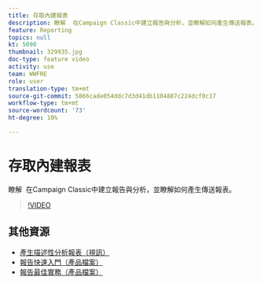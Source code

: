 ```yaml
---
title: 存取內建報表
description: 瞭解  在Campaign Classic中建立報告與分析，並瞭解如何產生傳送報表。
feature: Reporting
topics: null
kt: 5090
thumbnail: 329935.jpg
doc-type: feature video
activity: use
team: WWFRE
role: user
translation-type: tm+mt
source-git-commit: 5866cade054ddc7d3d41db1104887c224dcf0c17
workflow-type: tm+mt
source-wordcount: '73'
ht-degree: 10%

---
```



# 存取內建報表

瞭解  在Campaign Classic中建立報告與分析，並瞭解如何產生傳送報表。

>[!VIDEO](https://video.tv.adobe.com/v/329935?quality=12)

## 其他資源

* [產生描述性分析報表（視訊）](/help/reporting/generating-a-descriptive-analysis-report.md)
* [報告快速入門（產品檔案）](https://experienceleague.adobe.com/docs/campaign-classic/using/reporting/reporting-in-adobe-campaign/about-adobe-campaign-reporting-tools.html)
* [報告最佳實務（產品檔案）](https://experienceleague.adobe.com/docs/campaign-classic/using/reporting/reporting-in-adobe-campaign/best-practices.html)
